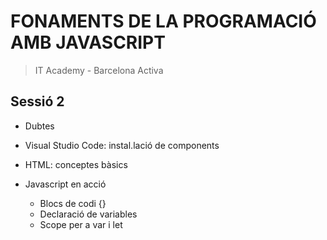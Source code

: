 # FONAMENTS DE LA PROGRAMACIÓ AMB JAVASCRIPT

> IT Academy - Barcelona Activa

## Sessió 2

- Dubtes

- Visual Studio Code: instal.lació de components

- HTML: conceptes bàsics

- Javascript en acció

  - Blocs de codi {}
  - Declaració de variables
  - Scope per a var i let
